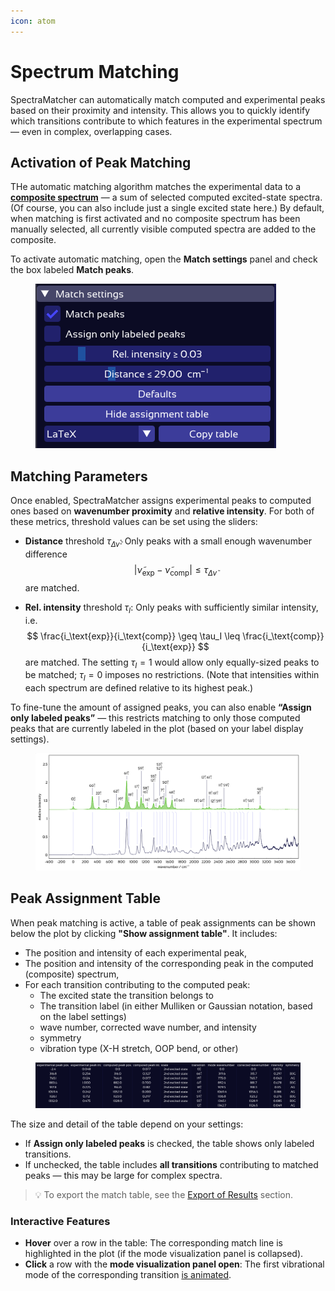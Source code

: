 ```yaml
---
icon: atom
---
```


# Spectrum Matching

SpectraMatcher can automatically match computed and experimental peaks based on their proximity and intensity. This allows you to quickly identify which transitions contribute to which features in the experimental spectrum — even in complex, overlapping cases.


## Activation of Peak Matching

THe automatic matching algorithm matches the experimental data to a [**composite spectrum**](spectra_controls.md#composite-spectrum) — a sum of selected computed excited-state spectra. (Of course, you can also include just a single excited state here.) By default, when matching is first activated and no composite spectrum has been manually selected, all currently visible computed spectra are added to the composite.

To activate automatic matching, open the **Match settings** panel and check the box labeled **Match peaks**.

<figure><img src=".gitbook/assets/match_settings.png" alt="Match settings panel"></figure>

## Matching Parameters

Once enabled, SpectraMatcher assigns experimental peaks to computed ones based on **wavenumber proximity** and **relative intensity**. For both of these metrics, threshold values can be set using the sliders:
- **Distance** threshold $\tau_{\Delta \tilde{\nu}}$: Only peaks with a small enough wavenumber difference
    $$ 
    |\tilde{\nu}_\text{exp} - \tilde{\nu}_\text{comp} | \leq \tau_{\Delta \tilde{\nu}}
    $$ 
    are matched.

- **Rel. intensity** threshold $\tau_I$: Only peaks with sufficiently similar intensity, i.e.
    $$ 
    \frac{i_\text{exp}}{i_\text{comp}} \geq \tau_I \leq \frac{i_\text{comp}}{i_\text{exp}}
    $$ 
    are matched. The setting $\tau_I = 1$ would allow only equally-sized peaks to be matched; $\tau_I = 0$ imposes no restrictions. (Note that intensities within each spectrum are defined relative to its highest peak.)

To fine-tune the amount of assigned peaks, you can also enable **“Assign only labeled peaks”** — this restricts matching to only those computed peaks that are currently labeled in the plot (based on your label display settings).

<figure><img src=".gitbook/assets/match_plot.png" alt="Plot of matched labeled vibronic spectra"></figure>

## Peak Assignment Table

When peak matching is active, a table of peak assignments can be shown below the plot by clicking **"Show assignment table"**. It includes:
- The position and intensity of each experimental peak,
- The position and intensity of the corresponding peak in the computed (composite) spectrum,
- For each transition contributing to the computed peak:
  - The excited state the transition belongs to
  - The transition label (in either Mulliken or Gaussian notation, based on the label settings)
  - wave number, corrected wave number, and intensity
  - symmetry
  - vibration type (X-H stretch, OOP bend, or other)

<figure><img src=".gitbook/assets/table.png" alt="Assignment table example"></figure>

The size and detail of the table depend on your settings:
- If **Assign only labeled peaks** is checked, the table shows only labeled transitions.
- If unchecked, the table includes **all transitions** contributing to matched peaks — this may be large for complex spectra.

> 💡 To export the match table, see the [Export of Results](exports.md) section.

### Interactive Features

- **Hover** over a row in the table: The corresponding match line is highlighted in the plot (if the mode visualization panel is collapsed).
- **Click** a row with the **mode visualization panel open**: The first vibrational mode of the corresponding transition [is animated](spectra_controls.md#vibrational-mode-animations).



